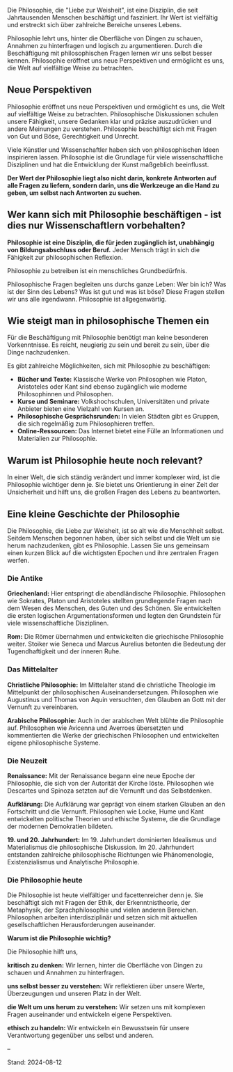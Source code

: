 Die Philosophie, die "Liebe zur Weisheit", ist eine Disziplin, die seit Jahrtausenden Menschen beschäftigt und fasziniert. Ihr Wert ist vielfältig und erstreckt sich über zahlreiche Bereiche unseres Lebens.

Philosophie lehrt uns, hinter die Oberfläche von Dingen zu schauen, Annahmen zu hinterfragen und logisch zu argumentieren. Durch die Beschäftigung mit philosophischen Fragen lernen wir uns selbst besser kennen. Philosophie eröffnet uns neue Perspektiven und ermöglicht es uns, die Welt auf vielfältige Weise zu betrachten.

## Neue Perspektiven

Philosophie eröffnet uns neue Perspektiven und ermöglicht es uns, die Welt auf vielfältige Weise zu betrachten. Philosophische Diskussionen schulen unsere Fähigkeit, unsere Gedanken klar und präzise auszudrücken und andere Meinungen zu verstehen. Philosophie beschäftigt sich mit Fragen von Gut und Böse, Gerechtigkeit und Unrecht.

Viele Künstler und Wissenschaftler haben sich von philosophischen Ideen inspirieren lassen. Philosophie ist die Grundlage für viele wissenschaftliche Disziplinen und hat die Entwicklung der Kunst maßgeblich beeinflusst.

**Der Wert der Philosophie liegt also nicht darin, konkrete Antworten auf alle Fragen zu liefern, sondern darin, uns die Werkzeuge an die Hand zu geben, um selbst nach Antworten zu suchen.**

## Wer kann sich mit Philosophie beschäftigen \- ist dies nur Wissenschaftlern vorbehalten?

**Philosophie ist eine Disziplin, die für jeden zugänglich ist, unabhängig von Bildungsabschluss oder Beruf.** Jeder Mensch trägt in sich die Fähigkeit zur philosophischen Reflexion.

Philosophie zu betreiben ist ein menschliches Grundbedürfnis. 

Philosophische Fragen begleiten uns durchs ganze Leben: Wer bin ich? Was ist der Sinn des Lebens? Was ist gut und was ist böse? Diese Fragen stellen wir uns alle irgendwann. Philosophie ist allgegenwärtig.

## Wie steigt man in philosophische Themen ein

Für die Beschäftigung mit Philosophie benötigt man keine besonderen Vorkenntnisse. Es reicht, neugierig zu sein und bereit zu sein, über die Dinge nachzudenken.

Es gibt zahlreiche Möglichkeiten, sich mit Philosophie zu beschäftigen:

* **Bücher und Texte:** Klassische Werke von Philosophen wie Platon, Aristoteles oder Kant sind ebenso zugänglich wie moderne Philosophinnen und Philosophen.  
* **Kurse und Seminare:** Volkshochschulen, Universitäten und private Anbieter bieten eine Vielzahl von Kursen an.  
* **Philosophische Gesprächsrunden:** In vielen Städten gibt es Gruppen, die sich regelmäßig zum Philosophieren treffen.  
* **Online-Ressourcen:** Das Internet bietet eine Fülle an Informationen und Materialien zur Philosophie.

## Warum ist Philosophie heute noch relevant?

In einer Welt, die sich ständig verändert und immer komplexer wird, ist die Philosophie wichtiger denn je. Sie bietet uns Orientierung in einer Zeit der Unsicherheit und hilft uns, die großen Fragen des Lebens zu beantworten.

## Eine kleine Geschichte der Philosophie

Die Philosophie, die Liebe zur Weisheit, ist so alt wie die Menschheit selbst. Seitdem Menschen begonnen haben, über sich selbst und die Welt um sie herum nachzudenken, gibt es Philosophie. Lassen Sie uns gemeinsam einen kurzen Blick auf die wichtigsten Epochen und ihre zentralen Fragen werfen.

### **Die Antike**

**Griechenland:** Hier entspringt die abendländische Philosophie. Philosophen wie Sokrates, Platon und Aristoteles stellten grundlegende Fragen nach dem Wesen des Menschen, des Guten und des Schönen. Sie entwickelten die ersten logischen Argumentationsformen und legten den Grundstein für viele wissenschaftliche Disziplinen.

**Rom:** Die Römer übernahmen und entwickelten die griechische Philosophie weiter. Stoiker wie Seneca und Marcus Aurelius betonten die Bedeutung der Tugendhaftigkeit und der inneren Ruhe.

### **Das Mittelalter**

**Christliche Philosophie:** Im Mittelalter stand die christliche Theologie im Mittelpunkt der philosophischen Auseinandersetzungen. Philosophen wie Augustinus und Thomas von Aquin versuchten, den Glauben an Gott mit der Vernunft zu vereinbaren.

**Arabische Philosophie:** Auch in der arabischen Welt blühte die Philosophie auf. Philosophen wie Avicenna und Averroes übersetzten und kommentierten die Werke der griechischen Philosophen und entwickelten eigene philosophische Systeme.

### **Die Neuzeit**

**Renaissance:** Mit der Renaissance begann eine neue Epoche der Philosophie, die sich von der Autorität der Kirche löste. Philosophen wie Descartes und Spinoza setzten auf die Vernunft und das Selbstdenken.

**Aufklärung:** Die Aufklärung war geprägt von einem starken Glauben an den Fortschritt und die Vernunft. Philosophen wie Locke, Hume und Kant entwickelten politische Theorien und ethische Systeme, die die Grundlage der modernen Demokratien bildeten.

**19\. und 20\. Jahrhundert:** Im 19\. Jahrhundert dominierten Idealismus und Materialismus die philosophische Diskussion. Im 20\. Jahrhundert entstanden zahlreiche philosophische Richtungen wie Phänomenologie, Existenzialismus und Analytische Philosophie.

### **Die Philosophie heute**

Die Philosophie ist heute vielfältiger und facettenreicher denn je. Sie beschäftigt sich mit Fragen der Ethik, der Erkenntnistheorie, der Metaphysik, der Sprachphilosophie und vielen anderen Bereichen. Philosophen arbeiten interdisziplinär und setzen sich mit aktuellen gesellschaftlichen Herausforderungen auseinander.

**Warum ist die Philosophie wichtig?**

Die Philosophie hilft uns,

**kritisch zu denken:** Wir lernen, hinter die Oberfläche von Dingen zu schauen und Annahmen zu hinterfragen.

**uns selbst besser zu verstehen:** Wir reflektieren über unsere Werte, Überzeugungen und unseren Platz in der Welt.

**die Welt um uns herum zu verstehen:** Wir setzen uns mit komplexen Fragen auseinander und entwickeln eigene Perspektiven.

**ethisch zu handeln:** Wir entwickeln ein Bewusstsein für unsere Verantwortung gegenüber uns selbst und anderen.

–

Stand: 2024-08-12